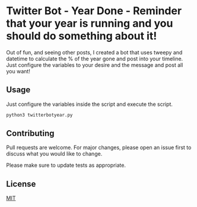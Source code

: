 # Twitter Bot - Year Done - Reminder that your year is running and you should do something about it!

Out of fun, and seeing other posts, I created a bot that uses tweepy and datetime to calculate the % of the year gone and post into your timeline. Just configure the variables to your desire and the message and post all you want!

## Usage

Just configure the variables inside the script and execute the script.


```bash
python3 twitterbotyear.py
```

## Contributing
Pull requests are welcome. For major changes, please open an issue first to discuss what you would like to change.

Please make sure to update tests as appropriate.

## License
[MIT](https://choosealicense.com/licenses/mit/)